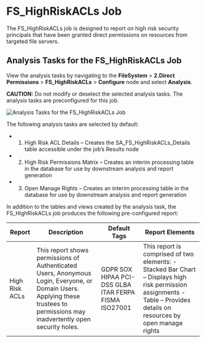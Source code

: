 # FS_HighRiskACLs Job

The FS_HighRiskACLs job is designed to report on high risk security principals that have been
granted direct permissions on resources from targeted file servers.

## Analysis Tasks for the FS_HighRiskACLs Job

View the analysis tasks by navigating to the **FileSystem** > **2.Direct Permissions** >
**FS_HighRiskACLs** > **Configure** node and select **Analysis**.

**CAUTION:** Do not modify or deselect the selected analysis tasks. The analysis tasks are
preconfigured for this job.

![Analysis Tasks for the FS_HighRiskACLs Job](/img/product_docs/accessanalyzer/11.6/accessanalyzer/solutions/filesystem/directpermissions/highriskaclsanalysis.webp)

The following analysis tasks are selected by default:

-   1. High Risk ACL Details – Creates the SA_FS_HighRiskACLs_Details table accessible under the
       job’s Results node
-   2. High Risk Permissions Matrix – Creates an interim processing table in the database for use by
       downstream analysis and report generation
-   3. Open Manage Rights – Creates an interim processing table in the database for use by
       downstream analysis and report generation

In addition to the tables and views created by the analysis task, the FS_HighRiskACLs job produces
the following pre-configured report:

| Report         | Description                                                                                                                                                                     | Default Tags                                          | Report Elements                                                                                                                                                         |
| -------------- | ------------------------------------------------------------------------------------------------------------------------------------------------------------------------------- | ----------------------------------------------------- | ----------------------------------------------------------------------------------------------------------------------------------------------------------------------- |
| High Risk ACLs | This report shows permissions of Authenticated Users, Anonymous Login, Everyone, or Domain Users. Applying these trustees to permissions may inadvertently open security holes. | GDPR SOX HIPAA PCI-DSS GLBA ITAR FERPA FISMA ISO27001 | This report is comprised of two elements: - Stacked Bar Chart – Displays high risk permission assignments - Table – Provides details on resources by open manage rights |
